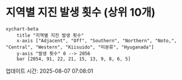 # 지역별 지진 발생 횟수 (상위 10개)

```mermaid
xychart-beta
    title "지역별 지진 발생 횟수"
    x-axis ["Adjacent", "Off", "Southern", "Northern", "Noto,", "Central", "Western", "Kiisuido", "미분류", "Hyuganada"]
    y-axis "발생 횟수" 0 --> 2056
    bar [2054, 91, 22, 21, 15, 13, 9, 8, 6, 5]
```

업데이트 시간: 2025-08-07 07:08:01
